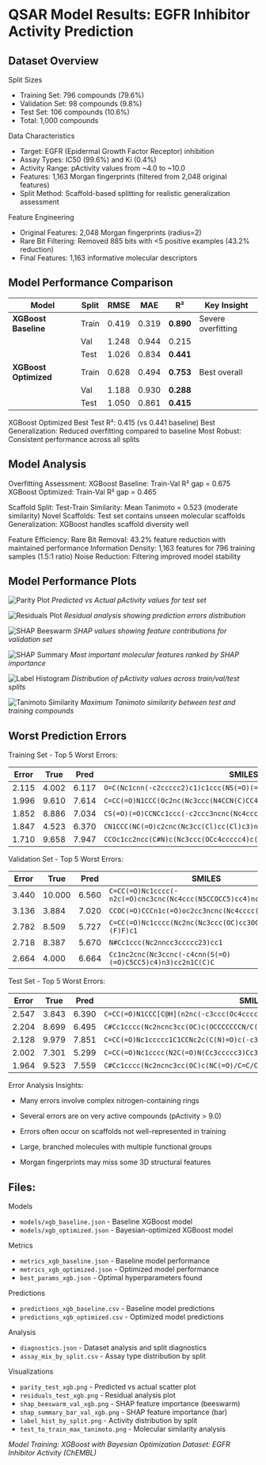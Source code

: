 # QSAR Model Results: EGFR Inhibitor Activity Prediction

## Dataset Overview

Split Sizes
- Training Set: 796 compounds (79.6%)
- Validation Set: 98 compounds (9.8%)
- Test Set: 106 compounds (10.6%)
- Total: 1,000 compounds

Data Characteristics
- Target: EGFR (Epidermal Growth Factor Receptor) inhibition
- Assay Types: IC50 (99.6%) and Ki (0.4%)
- Activity Range: pActivity values from ~4.0 to ~10.0
- Features: 1,163 Morgan fingerprints (filtered from 2,048 original features)
- Split Method: Scaffold-based splitting for realistic generalization assessment

Feature Engineering
- Original Features: 2,048 Morgan fingerprints (radius=2)
- Rare Bit Filtering: Removed 885 bits with <5 positive examples (43.2% reduction)
- Final Features: 1,163 informative molecular descriptors



## Model Performance Comparison

| Model | Split | RMSE | MAE | R² | **Key Insight** |
|-------|-------|------|-----|----|-----------------|
| **XGBoost Baseline** | Train | 0.419 | 0.319 | **0.890** | Severe overfitting |
| | Val | 1.248 | 0.944 | 0.215 | |
| | Test | 1.026 | 0.834 | **0.441** | |
| **XGBoost Optimized** | Train | 0.628 | 0.494 | **0.753** | Best overall |
| | Val | 1.188 | 0.930 | **0.288** | |
| | Test | 1.050 | 0.861 | **0.415** | |

XGBoost Optimized
Best Test R²: 0.415 (vs 0.441 baseline)
Best Generalization: Reduced overfitting compared to baseline
Most Robust: Consistent performance across all splits



## Model Analysis

Overfitting Assessment:
XGBoost Baseline: Train-Val R² gap = 0.675 
XGBoost Optimized: Train-Val R² gap = 0.465 

Scaffold Split:
Test-Train Similarity: Mean Tanimoto = 0.523 (moderate similarity)
Novel Scaffolds: Test set contains unseen molecular scaffolds
Generalization: XGBoost handles scaffold diversity well

Feature Efficiency:
Rare Bit Removal: 43.2% feature reduction with maintained performance
Information Density: 1,163 features for 796 training samples (1.5:1 ratio)
Noise Reduction: Filtering improved model stability



## Model Performance Plots

![Parity Plot](parity_test_xgb.png)
*Predicted vs Actual pActivity values for test set*

![Residuals Plot](residuals_test_xgb.png)
*Residual analysis showing prediction errors distribution*

![SHAP Beeswarm](shap_beeswarm_val_xgb.png)
*SHAP values showing feature contributions for validation set*

![SHAP Summary](shap_summary_bar_val_xgb.png)
*Most important molecular features ranked by SHAP importance*

![Label Histogram](label_hist_by_split.png)
*Distribution of pActivity values across train/val/test splits*

![Tanimoto Similarity](test_to_train_max_tanimoto.png)
*Maximum Tanimoto similarity between test and training compounds*



## Worst Prediction Errors

Training Set - Top 5 Worst Errors:

| Error | True | Pred | SMILES | Scaffold | Assay |
|-------|------|------|--------|----------|-------|
| 2.115 | 4.002 | 6.117 | `O=C(Nc1cnn(-c2ccccc2)c1)c1ccc(NS(=O)(=O)c2ccc(Cl)cc2)cc1` | `O=C(Nc1cnn(-c2ccccc2)c1)c1ccc(NS(=O)(=O)c2ccccc2)cc1` | IC50 |
| 1.996 | 9.610 | 7.614 | `C=CC(=O)N1CCC(Oc2nc(Nc3ccc(N4CCN(C)CC4)cc3OC)nc3[nH]ccc23)CC1` | `c1cc2c(OC3CCNCC3)nc(Nc3ccc(N4CCNCC4)cc3)nc2[nH]1` | IC50 |
| 1.852 | 8.886 | 7.034 | `CS(=O)(=O)CCNCc1ccc(-c2ccc3ncnc(Nc4ccc(OCc5ccccc5)cc4)c3c2)o1` | `c1ccc(COc2ccc(Nc3ncnc4ccc(-c5ccco5)cc34)cc2)cc1` | IC50 |
| 1.847 | 4.523 | 6.370 | `CN1CCC(NC(=O)c2cnc(Nc3cc(Cl)cc(Cl)c3)nc2NC2CCC(N(C)C)CC2)CC1` | `O=C(NC1CCNCC1)c1cnc(Nc2ccccc2)nc1NC1CCCCC1` | IC50 |
| 1.710 | 9.658 | 7.947 | `CCOc1cc2ncc(C#N)c(Nc3ccc(OCc4ccccc4)c(Cl)c3)c2cc1NC(=O)/C=C/CN1CCCCC1` | `O=C(/C=C/CN1CCCCC1)Nc1ccc2nccc(Nc3ccc(OCc4ccccc4)cc3)c2c1` | IC50 |


Validation Set - Top 5 Worst Errors:

| Error | True | Pred | SMILES | Scaffold | Assay |
|-------|------|------|--------|----------|-------|
| 3.440 | 10.000 | 6.560 | `C=CC(=O)Nc1cccc(-n2c(=O)cnc3cnc(Nc4ccc(N5CCOCC5)cc4)nc32)c1` | `O=c1cnc2cnc(Nc3ccc(N4CCOCC4)cc3)nc2n1-c1ccccc1` | IC50 |
| 3.136 | 3.884 | 7.020 | `CCOC(=O)CCCn1c(=O)oc2cc3ncnc(Nc4cccc(O)c4)c3cc21` | `O=c1[nH]c2cc3c(Nc4ccccc4)ncnc3cc2o1` | IC50 |
| 2.782 | 8.509 | 5.727 | `C=CC(=O)Nc1cccc(Nc2nc(Nc3ccc(OC)cc3OC)ncc2C(F)(F)F)c1` | `c1ccc(Nc2ccnc(Nc3ccccc3)n2)cc1` | IC50 |
| 2.718 | 8.387 | 5.670 | `N#Cc1ccc(Nc2nncc3ccccc23)cc1` | `c1ccc(Nc2nncc3ccccc23)cc1` | IC50 |
| 2.664 | 4.000 | 6.664 | `Cc1nc2cnc(Nc3ccnc(-c4cnn(S(=O)(=O)C5CC5)c4)n3)cc2n1C(C)C` | `O=S(=O)(C1CC1)n1cc(-c2nccc(Nc3cc4[nH]cnc4cn3)n2)cn1` | Ki |


Test Set - Top 5 Worst Errors:

| Error | True | Pred | SMILES | Scaffold | Assay |
|-------|------|------|--------|----------|-------|
| 2.547 | 3.843 | 6.390 | `C=CC(=O)N1CCC[C@H](n2nc(-c3ccc(Oc4ccccc4)cc3)c3c(N)ncnc32)C1` | `c1ccc(Oc2ccc(-c3nn([C@H]4CCCNC4)c4ncncc34)cc2)cc1` | IC50 |
| 2.204 | 8.699 | 6.495 | `C#Cc1cccc(Nc2ncnc3cc(OC)c(OCCCCCCCN/C(=N\C#N)Nc4cccnc4)cc23)c1` | `N=C(NCCCCCCCOc1ccc2ncnc(Nc3ccccc3)c2c1)Nc1cccnc1` | IC50 |
| 2.128 | 9.979 | 7.851 | `C=CC(=O)Nc1ccccc1C1CCNc2c(C(N)=O)c(-c3ccc(OC4CCCC4)cc3)nn21` | `c1ccc(C2CCNc3cc(-c4ccc(OC5CCCC5)cc4)nn32)cc1` | IC50 |
| 2.002 | 7.301 | 5.299 | `C=CC(=O)Nc1cccc(N2C(=O)N(Cc3ccccc3)Cc3cnc(Nc4ccc(N5CCN(C)CC5)cc4OC)nc32)c1` | `O=C1N(Cc2ccccc2)Cc2cnc(Nc3ccc(N4CCNCC4)cc3)nc2N1c1ccccc1` | IC50 |
| 1.964 | 9.523 | 7.559 | `C#Cc1cccc(Nc2ncnc3cc(OC)c(NC(=O)/C=C/CN(C)C4CC4)cc23)c1` | `O=C(/C=C/CNC1CC1)Nc1ccc2ncnc(Nc3ccccc3)c2c1` | IC50 |


Error Analysis Insights:
- Many errors involve complex nitrogen-containing rings
- Several errors are on very active compounds (pActivity > 9.0)
- Errors often occur on scaffolds not well-represented in training
- Large, branched molecules with multiple functional groups

- Morgan fingerprints may miss some 3D structural features



## Files: 

Models
- `models/xgb_baseline.json` - Baseline XGBoost model
- `models/xgb_optimized.json` - Bayesian-optimized XGBoost model

Metrics
- `metrics_xgb_baseline.json` - Baseline model performance
- `metrics_xgb_optimized.json` - Optimized model performance
- `best_params_xgb.json` - Optimal hyperparameters found

Predictions
- `predictions_xgb_baseline.csv` - Baseline model predictions
- `predictions_xgb_optimized.csv` - Optimized model predictions

Analysis
- `diagnostics.json` - Dataset analysis and split diagnostics
- `assay_mix_by_split.csv` - Assay type distribution by split

Visualizations
- `parity_test_xgb.png` - Predicted vs actual scatter plot
- `residuals_test_xgb.png` - Residual analysis plot
- `shap_beeswarm_val_xgb.png` - SHAP feature importance (beeswarm)
- `shap_summary_bar_val_xgb.png` - SHAP feature importance (bar)
- `label_hist_by_split.png` - Activity distribution by split
- `test_to_train_max_tanimoto.png` - Molecular similarity analysis



*Model Training: XGBoost with Bayesian Optimization*
*Dataset: EGFR Inhibitor Activity (ChEMBL)*

